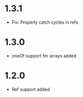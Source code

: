 # 1.3.1
- Fix: Properly catch cycles in refs
# 1.3.0
- oneOf support for arrays added
# 1.2.0
- Ref support added